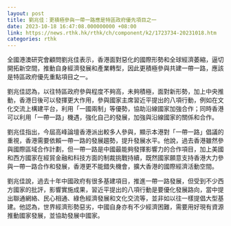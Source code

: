 ```yaml
---
layout: post
title: 劉兆佳：更積極參與一帶一路應是特區政府優先項目之一
date: 2023-10-18 16:47:08.000000000 +08:00
link: https://news.rthk.hk/rthk/ch/component/k2/1723734-20231018.htm
categories: rthk
---
```


全國港澳研究會顧問劉兆佳表示，香港面對惡化的國際形勢和全球經濟萎縮，逼切開拓新空間，推動自身經濟發展和產業轉型，因此更積極參與共建一帶一路，應該是特區政府優先重點項目之一。

劉兆佳認為，以往特區政府參與程度不夠高，未夠積極，面對新形勢，加上中央推動，香港日後可以發揮更大作用，參與國家主席習近平提出的八項行動，例如在文化交流上構建平台，利用「一國兩制」等優勢，協助沿線國家加強合作；同時香港可以利用「一帶一路」機遇，強化自己的發展，加強與沿線國家的關係和合作。

劉兆佳指出，今屆高峰論壇香港派出較多人參與，顯示本港對「一帶一路」倡議的重視，香港需要依賴一帶一路的發展趨勢，提升發展水平。他說，過去香港雖然參與國際區域合作計劃，但一帶一路是中國最能夠發揮影響力的合作項目，加上美國和西方國家在經貿金融和科技方面的制裁挑戰持續，既然國家願意支持香港大力參與一帶一路合作和發展，香港更不能錯失機會，擴大香港的國際經濟活動空間。

劉兆佳說，過去十年中國政府有很多基建項目，推進一帶一路發展，但受到不少西方國家的批評，影響實施成果，習近平提出的八項行動是要優化發展路向，當中提出聯通網絡、民心相通、綠色經濟發展和文化交流等，並非如以往一樣提倡大型基建。他認為，世界經濟形勢惡劣，中國自身亦有不少經濟困難，需要用好現有資源推動國家發展，並協助發展中國家。
